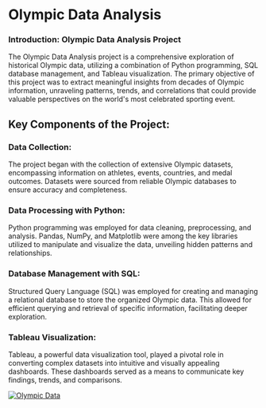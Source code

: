 # Olympic Data Analysis
### Introduction: Olympic Data Analysis Project

The Olympic Data Analysis project is a comprehensive exploration of historical Olympic data, utilizing a combination of Python programming, SQL database management, and Tableau visualization. The primary objective of this project was to extract meaningful insights from decades of Olympic information, unraveling patterns, trends, and correlations that could provide valuable perspectives on the world's most celebrated sporting event.

## Key Components of the Project:

### Data Collection:

The project began with the collection of extensive Olympic datasets, encompassing information on athletes, events, countries, and medal outcomes. Datasets were sourced from reliable Olympic databases to ensure accuracy and completeness.
### Data Processing with Python:

Python programming was employed for data cleaning, preprocessing, and analysis. Pandas, NumPy, and Matplotlib were among the key libraries utilized to manipulate and visualize the data, unveiling hidden patterns and relationships.
### Database Management with SQL:

Structured Query Language (SQL) was employed for creating and managing a relational database to store the organized Olympic data. This allowed for efficient querying and retrieval of specific information, facilitating deeper exploration.
### Tableau Visualization:

Tableau, a powerful data visualization tool, played a pivotal role in converting complex datasets into intuitive and visually appealing dashboards. These dashboards served as a means to communicate key findings, trends, and comparisons.
<div class='tableauPlaceholder' id='viz1708408166802' style='position: relative'><noscript><a href='#'><img alt='Olympic Data ' src='https:&#47;&#47;public.tableau.com&#47;static&#47;images&#47;At&#47;Atharvas_Olympic_Data&#47;Dashboard1&#47;1_rss.png' style='border: none' /></a></noscript><object class='tableauViz'  style='display:none;'><param name='host_url' value='https%3A%2F%2Fpublic.tableau.com%2F' /> <param name='embed_code_version' value='3' /> <param name='site_root' value='' /><param name='name' value='Atharvas_Olympic_Data&#47;Dashboard1' /><param name='tabs' value='no' /><param name='toolbar' value='yes' /><param name='static_image' value='https:&#47;&#47;public.tableau.com&#47;static&#47;images&#47;At&#47;Atharvas_Olympic_Data&#47;Dashboard1&#47;1.png' /> <param name='animate_transition' value='yes' /><param name='display_static_image' value='yes' /><param name='display_spinner' value='yes' /><param name='display_overlay' value='yes' /><param name='display_count' value='yes' /><param name='language' value='en-GB' /></object></div>                
